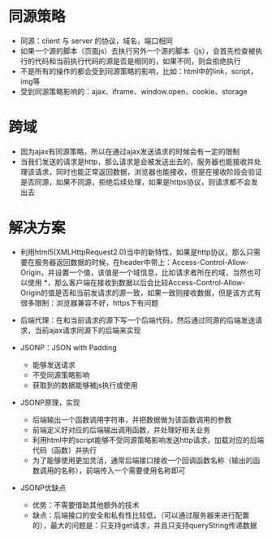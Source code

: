 # 同源策略
- 同源：client 与 server 的协议，域名，端口相同
- 如果一个源的脚本（页面js）去执行另外一个源的脚本（js），会首先检查被执行的代码和当前执行代码的源是否是相同的，如果不同，则会拒绝执行
- 不是所有的操作的都会受到同源策略的影响，比如：html中的link，script，img等
- 受到同源策略影响的：ajax、iframe、window.open、cookie、storage

# 跨域
- 因为ajax有同源策略，所以在通过ajax发送请求的时候会有一定的限制
- 当我们发送的请求是http，那么请求是会被发送出去的，服务器也能接收并处理该请求，同时也能正常返回数据，浏览器也能接收，但是在接收阶段会验证是否同源，如果不同源，拒绝后续处理，如果是https协议，则请求都不会发出去

# 解决方案
- 利用html5(XMLHttpRequest2.0)当中的新特性，如果是http协议，那么只需要在服务器返回数据的时候，在header中带上：Access-Control-Allow-Origin，并设置一个值，该值是一个域信息，比如请求者所在的域，当然也可以使用 *，那么客户端在接收到数据以后会比较Access-Control-Allow-Origin的值是否和当前发请求的源一致，如果一致则接收数据，但是该方式有很多限制：浏览器兼容不好，https下有问题

- 后端代理：在和当前请求的源下写一个后端代码，然后通过同源的后端发送请求，当前ajax请求同源下的后端来实现

- JSONP：JSON with Padding
    - 能够发送请求
    - 不受同源策略影响
    - 获取到的数据能够被js执行或使用

- JSONP原理，实现
    - 后端输出一个函数调用字符串，并把数据做为该函数调用的参数
    - 前端定义好对应的后端输出调用函数，并处理好相关业务
    - 利用html中的script能够不受同源策略影响发送http请求，加载对应的后端代码（函数）并执行
    - 为了能够使用更加灵活，通常后端接口接收一个回调函数名称（输出的函数调用的名称），前端传入一个需要使用名称即可

- JSONP优缺点
    - 优势：不需要借助其他额外的技术
    - 缺点：后端接口的安全和私有性比较低，（可以通过服务器来进行配置的），最大的问题是：只支持get请求，并且只支持queryString传递数据